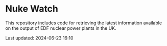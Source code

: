 # Nuke Watch

This repository includes code for retrieving the latest information available on the output of EDF nuclear power plants in the UK.

Last updated: 2024-06-23 16:10